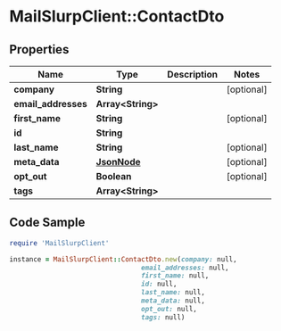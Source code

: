 # MailSlurpClient::ContactDto

## Properties

Name | Type | Description | Notes
------------ | ------------- | ------------- | -------------
**company** | **String** |  | [optional] 
**email_addresses** | **Array&lt;String&gt;** |  | 
**first_name** | **String** |  | [optional] 
**id** | **String** |  | 
**last_name** | **String** |  | [optional] 
**meta_data** | [**JsonNode**](JsonNode.md) |  | [optional] 
**opt_out** | **Boolean** |  | [optional] 
**tags** | **Array&lt;String&gt;** |  | 

## Code Sample

```ruby
require 'MailSlurpClient'

instance = MailSlurpClient::ContactDto.new(company: null,
                                 email_addresses: null,
                                 first_name: null,
                                 id: null,
                                 last_name: null,
                                 meta_data: null,
                                 opt_out: null,
                                 tags: null)
```


